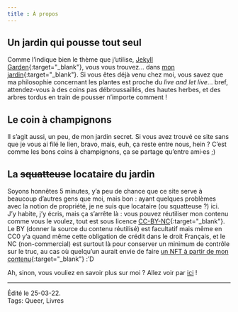 ```yaml
---
title : À propos
---
```

## Un jardin qui pousse tout seul
Comme l’indique bien le thème que j’utilise, [Jekyll Garden](https://github.com/Jekyll-Garden/jekyll-garden.github.io){:target="_blank"}, vous vous trouvez… dans [mon jardin](https://maggieappleton.com/garden-history "Maggie Appleton : A Brief History & Ethos of the Digital Garden"){:target="_blank"}. Si vous êtes déjà venu chez moi, vous savez que ma philosophie concernant les plantes est proche du *live and let live*… bref, attendez-vous à des coins pas débroussaillés, des hautes herbes, et des arbres tordus en train de pousser n’importe comment !

## Le coin à champignons
Il s’agit aussi, un peu, de mon jardin secret. Si vous avez trouvé ce site sans que je vous ai filé le lien, bravo, mais, euh, ça reste entre nous, hein ? C’est comme les bons coins à champignons, ça se partage qu’entre ami·es ;)

## La <s>squatteuse</s> locataire du jardin
Soyons honnêtes 5 minutes, y’a peu de chance que ce site serve à beaucoup d’autres gens que moi, mais bon : ayant quelques problèmes avec la notion de propriété, je ne suis que locataire (ou squatteuse ?) ici.  
J’y habite, j’y écris, mais ça s’arrête là : vous pouvez réutiliser mon contenu comme vous le voulez, tout est sous licence [CC-BY-NC](https://creativecommons.org/licenses/by-nc/2.0/deed.fr "Creative Commons : CC-BY-NC"){:target="_blank"}. Le BY (donner la source du contenu réutilisé) est facultatif mais même en CC0 y’a quand même cette obligation de crédit dans le droit Français, et le NC (non-commercial) est surtout là pour conserver un minimum de contrôle sur le truc, au cas où quelqu’un aurait envie de faire [un NFT à partir de mon contenu](https://framablog.org/2021/09/23/comment-se-faire-10-000-boules-sur-le-dos-dun-artiste-libre/ "David Revoy : N’achetez pas les NFT « Dream Cats »"){:target="_blank"} :’D

Ah, sinon, vous vouliez en savoir plus sur moi ? Allez voir par [ici](../notes/Yazae "Mes notes : Yazae") !

-----
Édité le 25-03-22.  
Tags: Queer, Livres
